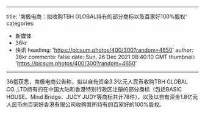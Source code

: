 
---
title: '南极电商：拟收购TBH GLOBAL持有的部分商标以及百家好100%股权'
categories: 
 - 新媒体
 - 36kr
 - 快讯
headimg: 'https://picsum.photos/400/300?random=4650'
author: 36kr
comments: false
date: Sun, 26 Dec 2021 08:40:10 GMT
thumbnail: 'https://picsum.photos/400/300?random=4650'
---

<div>   
36氪获悉，南极电商公告称，拟以自有资金3.3亿元人民币收购TBH GLOBAL CO.,LTD持有的在中国大陆和香港特别行政区注册的部分商标（包括BASIC HOUSE、Mind Bridge、JUCY JUDY等商标共计78件），以及以自有资金1.8亿元人民币向百家好香港有限公司收购其所持有的百家好的100%股权。  
</div>
            